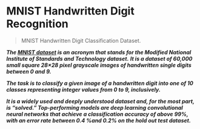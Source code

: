 # MNIST Handwritten Digit Recognition

>MNIST Handwritten Digit Classification Dataset.

***The [MNIST dataset](https://en.wikipedia.org/wiki/MNIST_database) is an acronym that stands for the Modified National Institute of Standards and Technology dataset.***
***It is a dataset of 60,000 small square 28×28 pixel grayscale images of handwritten single digits between 0 and 9.***

***The task is to classify a given image of a handwritten digit into one of 10 classes representing integer values from 0 to 9, inclusively.***

***It is a widely used and deeply understood dataset and, for the most part, is “solved.” Top-performing models are deep learning convolutional neural networks that achieve a classification accuracy of above 99%, with an error rate between 0.4 %and 0.2% on the hold out test dataset.***

